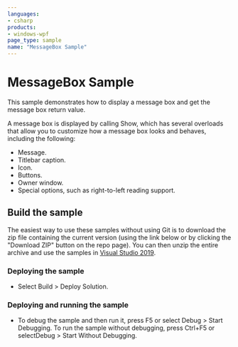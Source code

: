 ```yaml
---
languages:
- csharp
products:
- windows-wpf
page_type: sample
name: "MessageBox Sample"
---
```

# MessageBox Sample
This sample demonstrates how to display a message box and get the message box return value.

A message box is displayed by calling Show, which has several overloads that allow you to customize how a message box looks and behaves, including the following:

- Message.
- Titlebar caption.
- Icon.
- Buttons.
- Owner window.
- Special options, such as right-to-left reading support.

## Build the sample
The easiest way to use these samples without using Git is to download the zip file containing the current version (using the link below or by clicking the "Download ZIP" button on the repo page). You can then unzip the entire archive and use the samples in [Visual Studio 2019](https://www.visualstudio.com/wpf-vs).

### Deploying the sample
- Select Build > Deploy Solution. 

### Deploying and running the sample
- To debug the sample and then run it, press F5 or select Debug >  Start Debugging. To run the sample without debugging, press Ctrl+F5 or selectDebug > Start Without Debugging. 


